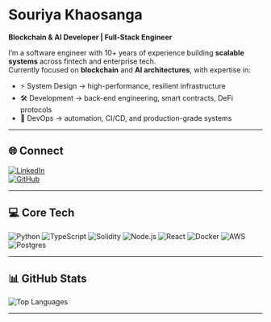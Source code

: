 # Souriya Khaosanga  
**Blockchain & AI Developer | Full-Stack Engineer**

I’m a software engineer with 10+ years of experience building **scalable systems** across fintech and enterprise tech.  
Currently focused on **blockchain** and **AI architectures**, with expertise in:  

- ⚡ System Design → high-performance, resilient infrastructure  
- 🛠 Development → back-end engineering, smart contracts, DeFi protocols  
- 🚀 DevOps → automation, CI/CD, and production-grade systems  

---

## 🌐 Connect
[![LinkedIn](https://img.shields.io/badge/LinkedIn-%230077B5.svg?logo=linkedin&logoColor=white)](https://linkedin.com/in/sourc123)  
[![GitHub](https://img.shields.io/badge/GitHub-%23121011.svg?logo=github&logoColor=white)](https://github.com/khaosans)

---

## 💻 Core Tech
![Python](https://img.shields.io/badge/Python-3670A0?logo=python&logoColor=white)
![TypeScript](https://img.shields.io/badge/TypeScript-007ACC?logo=typescript&logoColor=white)
![Solidity](https://img.shields.io/badge/Solidity-363636?logo=solidity&logoColor=white)
![Node.js](https://img.shields.io/badge/Node.js-339933?logo=node.js&logoColor=white)
![React](https://img.shields.io/badge/React-20232a?logo=react&logoColor=61DAFB)
![Docker](https://img.shields.io/badge/Docker-0db7ed?logo=docker&logoColor=white)
![AWS](https://img.shields.io/badge/AWS-FF9900?logo=amazonaws&logoColor=white)
![Postgres](https://img.shields.io/badge/Postgres-316192?logo=postgresql&logoColor=white)

---

## 📊 GitHub Stats
![Top Languages](https://github-readme-stats.vercel.app/api/top-langs/?username=khaosans&theme=tokyonight&hide_border=false&layout=compact)

---
